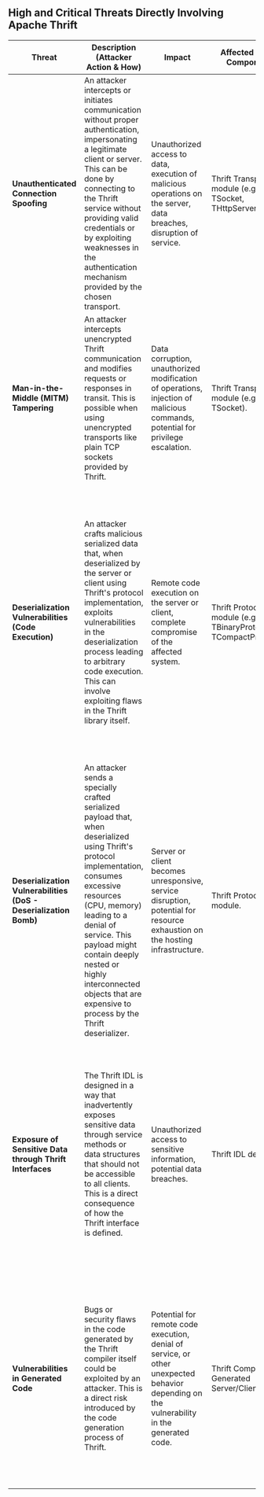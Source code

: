 
## High and Critical Threats Directly Involving Apache Thrift

| Threat | Description (Attacker Action & How) | Impact | Affected Thrift Component | Risk Severity | Mitigation Strategies |
|---|---|---|---|---|---|
| **Unauthenticated Connection Spoofing** | An attacker intercepts or initiates communication without proper authentication, impersonating a legitimate client or server. This can be done by connecting to the Thrift service without providing valid credentials or by exploiting weaknesses in the authentication mechanism provided by the chosen transport. | Unauthorized access to data, execution of malicious operations on the server, data breaches, disruption of service. | Thrift Transport module (e.g., TSocket, THttpServer). | Critical | Implement strong authentication mechanisms provided by the chosen Thrift transport (e.g., TLS with mutual authentication, Kerberos). Avoid relying solely on IP address-based authentication. |
| **Man-in-the-Middle (MITM) Tampering** | An attacker intercepts unencrypted Thrift communication and modifies requests or responses in transit. This is possible when using unencrypted transports like plain TCP sockets provided by Thrift. | Data corruption, unauthorized modification of operations, injection of malicious commands, potential for privilege escalation. | Thrift Transport module (e.g., TSocket). | High | **Always use encrypted transports like TLS (HTTPS for HTTP transport, TLS for socket transport) provided by Thrift.** Ensure proper TLS configuration, including certificate validation on both client and server. |
| **Deserialization Vulnerabilities (Code Execution)** | An attacker crafts malicious serialized data that, when deserialized by the server or client using Thrift's protocol implementation, exploits vulnerabilities in the deserialization process leading to arbitrary code execution. This can involve exploiting flaws in the Thrift library itself. | Remote code execution on the server or client, complete compromise of the affected system. | Thrift Protocol module (e.g., TBinaryProtocol, TCompactProtocol). | Critical | **Keep the Thrift library up-to-date with the latest security patches.** Be extremely cautious about deserializing data from untrusted sources. Consider using safer serialization protocols if available and suitable within the Thrift framework. Implement security measures like sandboxing or containerization to limit the impact of potential exploits. |
| **Deserialization Vulnerabilities (DoS - Deserialization Bomb)** | An attacker sends a specially crafted serialized payload that, when deserialized using Thrift's protocol implementation, consumes excessive resources (CPU, memory) leading to a denial of service. This payload might contain deeply nested or highly interconnected objects that are expensive to process by the Thrift deserializer. | Server or client becomes unresponsive, service disruption, potential for resource exhaustion on the hosting infrastructure. | Thrift Protocol module. | High | Implement limits on the size and complexity of incoming Thrift messages. Configure appropriate timeouts for Thrift operations. Implement resource monitoring and alerts. Consider using techniques to detect and prevent deserialization bombs within the application logic handling Thrift data. |
| **Exposure of Sensitive Data through Thrift Interfaces** | The Thrift IDL is designed in a way that inadvertently exposes sensitive data through service methods or data structures that should not be accessible to all clients. This is a direct consequence of how the Thrift interface is defined. | Unauthorized access to sensitive information, potential data breaches. | Thrift IDL definition. | High | Carefully design the Thrift IDL to only expose necessary data. Implement access control mechanisms within the service implementation to restrict access to sensitive methods or data based on user roles or permissions. Regularly review the IDL for potential information leaks. |
| **Vulnerabilities in Generated Code** | Bugs or security flaws in the code generated by the Thrift compiler itself could be exploited by an attacker. This is a direct risk introduced by the code generation process of Thrift. | Potential for remote code execution, denial of service, or other unexpected behavior depending on the vulnerability in the generated code. | Thrift Compiler, Generated Server/Client Code. | High | Keep the Thrift compiler up-to-date with the latest versions and security patches. Review the generated code for potential vulnerabilities, especially if using older versions of the compiler. Report any suspected vulnerabilities in the Thrift compiler to the Apache Thrift project. |

